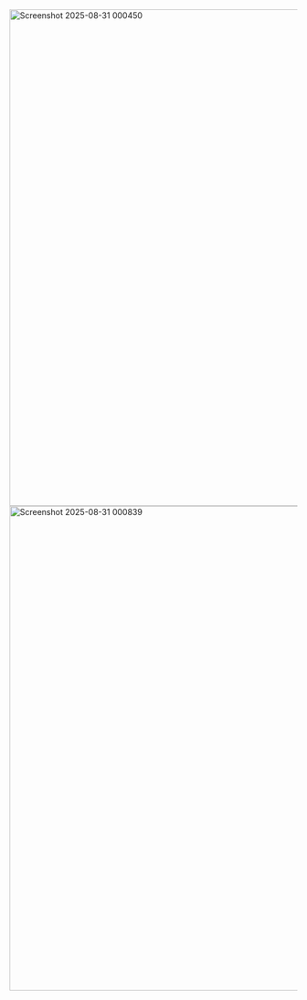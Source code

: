<img width="1919" height="870" alt="Screenshot 2025-08-31 000450" src="https://github.com/user-attachments/assets/ad0139af-c45e-4ff0-a062-1c159a67ab5f" />
<img width="1919" height="849" alt="Screenshot 2025-08-31 000839" src="https://github.com/user-attachments/assets/3287e089-746b-470e-a94e-a706808f80e2" />


